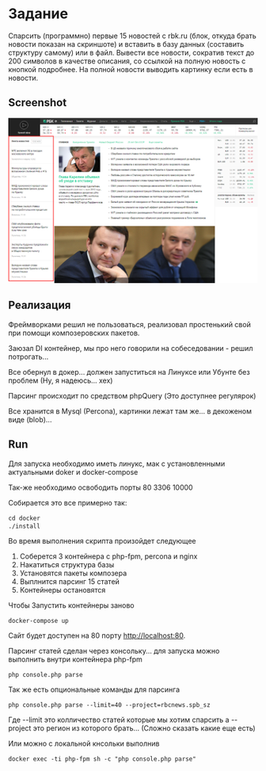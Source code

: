 # Задание

Спарсить (программно) первые 15 новостей с rbk.ru (блок, откуда брать новости показан на скриншоте) и вставить в базу данных (составить структуру самому) или в файл. Вывести все новости, сократив текст до 200 символов в качестве описания, со ссылкой на полную новость с кнопкой подробнее. На полной новости выводить картинку если есть в новости.

## Screenshot

![](rbk.ru.png)

## Реализация

Фреймворками решил не пользоваться, реализовал простенький свой при помощи композеровских пакетов.

Заюзал DI контейнер, мы про него говорили на собеседовании - решил потрогать...

Все обернул в докер... должен запуститься на Линуксе или Убунте без проблем (Ну, я надеюсь... хех)

Парсинг происходит по средством phpQuery (Это доступнее регулярок)

Все хранится в Mysql (Percona), картинки лежат там же... в декоженом виде (blob)...

## Run

Для запуска необходимо иметь линукс, мак с установленными актуальными doker и docker-compose

Так-же необходимо освободить порты 80 3306 10000

Собирается это все примерно так:

```
cd docker
./install
```

Во время выполнения скрипта произойдет следующее

1. Соберется 3 контейнера с php-fpm, percona и nginx
2. Накатиться структура базы
3. Установятся пакеты композера
4. Выплнится парсинг 15 статей
5. Контейнеры остановятся

Чтобы Запустить контейнеры заново

```
docker-compose up
```

Сайт будет доступен на 80 порту [http://localhost:80](http://localhost:80/).

Парсинг статей сделан через консольку... для запуска можно выполнить внутри контейнера php-fpm

```
php console.php parse
```

Так же есть опциональные команды для парсинга

```
php console.php parse --limit=40 --project=rbcnews.spb_sz
```

Где --limit это колличество статей которые мы хотим спарсить
а --project это регион из которого брать... (Сложно сказать какие еще есть)

Или можно с локальной кнсольки выполнив 
```
docker exec -ti php-fpm sh -c "php console.php parse"
```